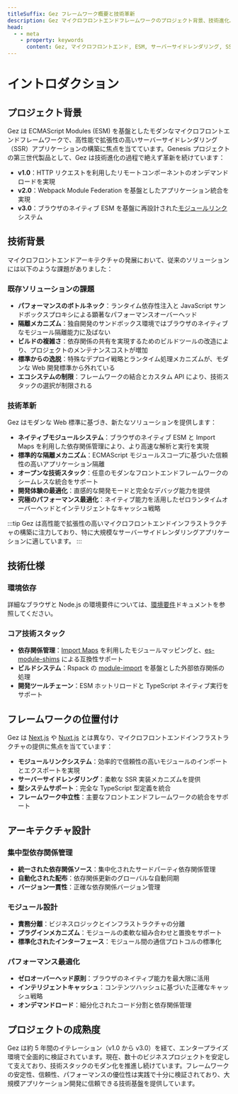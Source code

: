 ```yaml
---
titleSuffix: Gez フレームワーク概要と技術革新
description: Gez マイクロフロントエンドフレームワークのプロジェクト背景、技術進化、コアメリットを深く理解し、ESM ベースのモダンなサーバーサイドレンダリング（SSR）ソリューションを探求します。
head:
  - - meta
    - property: keywords
      content: Gez, マイクロフロントエンド, ESM, サーバーサイドレンダリング, SSR, 技術革新, モジュールフェデレーション
---
```


# イントロダクション

## プロジェクト背景
Gez は ECMAScript Modules (ESM) を基盤としたモダンなマイクロフロントエンドフレームワークで、高性能で拡張性の高いサーバーサイドレンダリング（SSR）アプリケーションの構築に焦点を当てています。Genesis プロジェクトの第三世代製品として、Gez は技術進化の過程で絶えず革新を続けています：

- **v1.0**：HTTP リクエストを利用したリモートコンポーネントのオンデマンドロードを実現
- **v2.0**：Webpack Module Federation を基盤としたアプリケーション統合を実現
- **v3.0**：ブラウザのネイティブ ESM を基盤に再設計された[モジュールリンク](/guide/essentials/module-link)システム

## 技術背景
マイクロフロントエンドアーキテクチャの発展において、従来のソリューションには以下のような課題がありました：

### 既存ソリューションの課題
- **パフォーマンスのボトルネック**：ランタイム依存性注入と JavaScript サンドボックスプロキシによる顕著なパフォーマンスオーバーヘッド
- **隔離メカニズム**：独自開発のサンドボックス環境ではブラウザのネイティブなモジュール隔離能力に及ばない
- **ビルドの複雑さ**：依存関係の共有を実現するためのビルドツールの改造により、プロジェクトのメンテナンスコストが増加
- **標準からの逸脱**：特殊なデプロイ戦略とランタイム処理メカニズムが、モダンな Web 開発標準から外れている
- **エコシステムの制限**：フレームワークの結合とカスタム API により、技術スタックの選択が制限される

### 技術革新
Gez はモダンな Web 標準に基づき、新たなソリューションを提供します：

- **ネイティブモジュールシステム**：ブラウザのネイティブ ESM と Import Maps を利用した依存関係管理により、より高速な解析と実行を実現
- **標準的な隔離メカニズム**：ECMAScript モジュールスコープに基づいた信頼性の高いアプリケーション隔離
- **オープンな技術スタック**：任意のモダンなフロントエンドフレームワークのシームレスな統合をサポート
- **開発体験の最適化**：直感的な開発モードと完全なデバッグ能力を提供
- **究極のパフォーマンス最適化**：ネイティブ能力を活用したゼロランタイムオーバーヘッドとインテリジェントなキャッシュ戦略

:::tip
Gez は高性能で拡張性の高いマイクロフロントエンドインフラストラクチャの構築に注力しており、特に大規模なサーバーサイドレンダリングアプリケーションに適しています。
:::

## 技術仕様

### 環境依存
詳細なブラウザと Node.js の環境要件については、[環境要件](/guide/start/environment)ドキュメントを参照してください。

### コア技術スタック
- **依存関係管理**：[Import Maps](https://caniuse.com/?search=import%20map) を利用したモジュールマッピングと、[es-module-shims](https://github.com/guybedford/es-module-shims) による互換性サポート
- **ビルドシステム**：Rspack の [module-import](https://rspack.dev/config/externals#externalstypemodule-import) を基盤とした外部依存関係の処理
- **開発ツールチェーン**：ESM ホットリロードと TypeScript ネイティブ実行をサポート

## フレームワークの位置付け
Gez は [Next.js](https://nextjs.org) や [Nuxt.js](https://nuxt.com/) とは異なり、マイクロフロントエンドインフラストラクチャの提供に焦点を当てています：

- **モジュールリンクシステム**：効率的で信頼性の高いモジュールのインポートとエクスポートを実現
- **サーバーサイドレンダリング**：柔軟な SSR 実装メカニズムを提供
- **型システムサポート**：完全な TypeScript 型定義を統合
- **フレームワーク中立性**：主要なフロントエンドフレームワークの統合をサポート

## アーキテクチャ設計

### 集中型依存関係管理
- **統一された依存関係ソース**：集中化されたサードパーティ依存関係管理
- **自動化された配布**：依存関係更新のグローバルな自動同期
- **バージョン一貫性**：正確な依存関係バージョン管理

### モジュール設計
- **責務分離**：ビジネスロジックとインフラストラクチャの分離
- **プラグインメカニズム**：モジュールの柔軟な組み合わせと置換をサポート
- **標準化されたインターフェース**：モジュール間の通信プロトコルの標準化

### パフォーマンス最適化
- **ゼロオーバーヘッド原則**：ブラウザのネイティブ能力を最大限に活用
- **インテリジェントキャッシュ**：コンテンツハッシュに基づいた正確なキャッシュ戦略
- **オンデマンドロード**：細分化されたコード分割と依存関係管理

## プロジェクトの成熟度
Gez は約 5 年間のイテレーション（v1.0 から v3.0）を経て、エンタープライズ環境で全面的に検証されています。現在、数十のビジネスプロジェクトを安定して支えており、技術スタックのモダン化を推進し続けています。フレームワークの安定性、信頼性、パフォーマンスの優位性は実践で十分に検証されており、大規模アプリケーション開発に信頼できる技術基盤を提供しています。